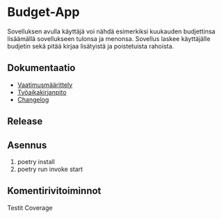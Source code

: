 # Budget-App
Sovelluksen avulla käyttäjä voi nähdä esimerkiksi kuukauden budjettinsa lisäämällä sovellukseen tulonsa ja menonsa. Sovellus laskee käyttäjälle budjetin sekä pitää kirjaa lisätyistä ja poistetuista rahoista.

## Dokumentaatio

- [Vaatimusmäärittely](https://github.com/meeries/ot-harjoitustyo/blob/master/budget-app/dokumentaatio/vaatimusmaarittely.md)
- [Työaikakirjanpito](https://github.com/meeries/ot-harjoitustyo/blob/master/budget-app/dokumentaatio/ty%C3%B6aikakirjanpito.md)
- [Changelog](https://github.com/meeries/ot-harjoitustyo/blob/master/budget-app/dokumentaatio/changelog.md)

## Release

## Asennus
1. poetry install
2. poetry run invoke start

## Komentirivitoiminnot
Testit
Coverage
